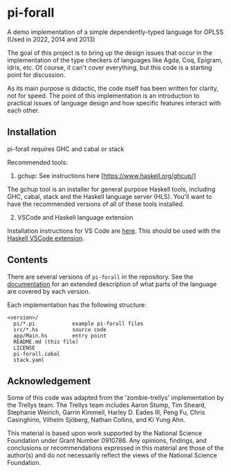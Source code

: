 pi-forall
=========

A demo implementation of a simple dependently-typed language for OPLSS
(Used in 2022, 2014 and 2013)

The goal of this project is to bring up the design issues that occur in the
implementation of the type checkers of languages like Agda, Coq, Epigram, Idris, etc. Of course, it
can't cover everything, but this code is a starting point for discussion.

As its main purpose is didactic, the code itself has been written for
clarity, not for speed. The point of this implementation is an introduction to
practical issues of language design and how specific features interact with
each other. 

Installation
----------
  pi-forall requires GHC and cabal or stack
  
  Recommended tools:
  
  1. gchup: See instructions here [https://www.haskell.org/ghcup/]
  
  The gchup tool is an installer for general purpose Haskell tools, including GHC, cabal, stack and the Haskell language server (HLS). You'll want to have the recommended versions of all of these tools installed. 

  2. VSCode and Haskell language extension   

  Installation instructions for VS Code are [here](https://code.visualstudio.com/). This should be used with the [Haskell VSCode extension](https://marketplace.visualstudio.com/items?itemName=haskell.haskell).

Contents
--------

There are several versions of `pi-forall` in the repository. See the 
[documentation](https://github.com/sweirich/pi-forall/blob/2022/doc/oplss.pdf) for an extended description of what parts of the language
are covered by each version. 

Each implementation has the following structure:

```
<version>/
  pi/*.pi            example pi-forall files
  src/*.hs           source code
  app/Main.hs        entry point
  README.md (this file)
  LICENSE
  pi-forall.cabal
  stack.yaml         

```

Acknowledgement
---------------

Some of this code was adapted from the 'zombie-trellys' implementation by the
Trellys team. The Trellys team includes Aaron Stump, Tim Sheard, Stephanie
Weirich, Garrin Kimmell, Harley D. Eades III, Peng Fu, Chris Casinghino,
Vilhelm Sjöberg, Nathan Collins, and Ki Yung Ahn.

This material is based upon work supported by the National Science Foundation
under Grant Number 0910786. Any opinions, findings, and conclusions or
recommendations expressed in this material are those of the author(s) and do
not necessarily reflect the views of the National Science Foundation.
